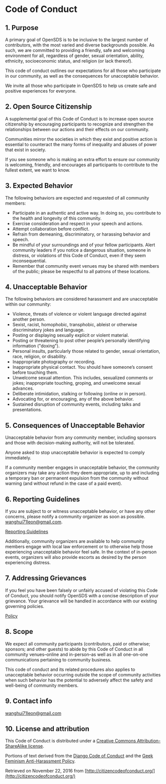# Code of Conduct

## 1. Purpose

A primary goal of OpenSDS is to be inclusive to the largest number of contributors, with the most varied and diverse backgrounds possible. As such, we are committed to providing a friendly, safe and welcoming environment for all, regardless of gender, sexual orientation, ability, ethnicity, socioeconomic status, and religion (or lack thereof).

This code of conduct outlines our expectations for all those who participate in our community, as well as the consequences for unacceptable behavior.

We invite all those who participate in OpenSDS to help us create safe and positive experiences for everyone.

## 2. Open Source Citizenship

A supplemental goal of this Code of Conduct is to increase open source citizenship by encouraging participants to recognize and strengthen the relationships between our actions and their effects on our community.

Communities mirror the societies in which they exist and positive action is essential to counteract the many forms of inequality and abuses of power that exist in society.

If you see someone who is making an extra effort to ensure our community is welcoming, friendly, and encourages all participants to contribute to the fullest extent, we want to know.

## 3. Expected Behavior

The following behaviors are expected and requested of all community members:

* Participate in an authentic and active way. In doing so, you contribute to the health and longevity of this community.
* Exercise consideration and respect in your speech and actions.
* Attempt collaboration before conflict.
* Refrain from demeaning, discriminatory, or harassing behavior and speech.
* Be mindful of your surroundings and of your fellow participants. Alert community leaders if you notice a dangerous situation, someone in distress, or violations of this Code of Conduct, even if they seem inconsequential.
* Remember that community event venues may be shared with members of the public; please be respectful to all patrons of these locations.

## 4. Unacceptable Behavior

The following behaviors are considered harassment and are unacceptable within our community:

* Violence, threats of violence or violent language directed against another person.
* Sexist, racist, homophobic, transphobic, ableist or otherwise discriminatory jokes and language.
* Posting or displaying sexually explicit or violent material.
* Posting or threatening to post other people’s personally identifying information ("doxing").
* Personal insults, particularly those related to gender, sexual orientation, race, religion, or disability.
* Inappropriate photography or recording.
* Inappropriate physical contact. You should have someone’s consent before touching them.
* Unwelcome sexual attention. This includes, sexualized comments or jokes; inappropriate touching, groping, and unwelcome sexual advances.
* Deliberate intimidation, stalking or following (online or in person).
* Advocating for, or encouraging, any of the above behavior.
* Sustained disruption of community events, including talks and presentations.

## 5. Consequences of Unacceptable Behavior

Unacceptable behavior from any community member, including sponsors and those with decision-making authority, will not be tolerated.

Anyone asked to stop unacceptable behavior is expected to comply immediately.

If a community member engages in unacceptable behavior, the community organizers may take any action they deem appropriate, up to and including a temporary ban or permanent expulsion from the community without warning (and without refund in the case of a paid event).

## 6. Reporting Guidelines

If you are subject to or witness unacceptable behavior, or have any other concerns, please notify a community organizer as soon as possible. wanghui71leon@gmail.com.

[Reporting Guidelines](https://groups.google.com/forum/?hl=en#!forum/opensds-dev)

Additionally, community organizers are available to help community members engage with local law enforcement or to otherwise help those experiencing unacceptable behavior feel safe. In the context of in-person events, organizers will also provide escorts as desired by the person experiencing distress.

## 7. Addressing Grievances

If you feel you have been falsely or unfairly accused of violating this Code of Conduct, you should notify OpenSDS with a concise description of your grievance. Your grievance will be handled in accordance with our existing governing policies.

[Policy](https://github.com/opensds/soda-dock/blob/master/LICENSE)

## 8. Scope

We expect all community participants (contributors, paid or otherwise; sponsors; and other guests) to abide by this Code of Conduct in all community venues–online and in-person–as well as in all one-on-one communications pertaining to community business.

This code of conduct and its related procedures also applies to unacceptable behavior occurring outside the scope of community activities when such behavior has the potential to adversely affect the safety and well-being of community members.

## 9. Contact info

wanghui71leon@gmail.com

## 10. License and attribution

This Code of Conduct is distributed under a [Creative Commons Attribution-ShareAlike license](http://creativecommons.org/licenses/by-sa/3.0/).

Portions of text derived from the [Django Code of Conduct](https://www.djangoproject.com/conduct/) and the [Geek Feminism Anti-Harassment Policy](http://geekfeminism.wikia.com/wiki/Conference_anti-harassment/Policy).

Retrieved on November 22, 2016 from [http://citizencodeofconduct.org/](http://citizencodeofconduct.org/)
